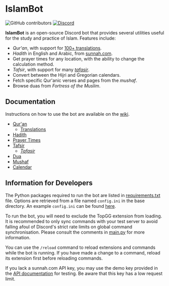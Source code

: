 

# IslamBot  
 ![GitHub contributors](https://img.shields.io/github/contributors/galacticwarrior9/IslamBot) [![Discord](https://img.shields.io/discord/610613297452023837?label=Support%20Server)](https://discord.gg/Ud3MHJR)  

**IslamBot** is an open-source Discord bot that provides several utilities useful for the study and practice of Islam. Features include:
  
* *Qur'an*, with support for [100+ translations](https://github.com/galacticwarrior9/IslamBot/wiki/Qur%27an-Translation-List).  
* *Hadith* in English and Arabic, from [sunnah.com](https://sunnah.com).  
* Get prayer times for any location, with the ability to change the calculation method.
*  *Tafsir*, with support for many [*tafasir*](https://github.com/galacticwarrior9/IslamBot/wiki/Tafsir-List).
* Convert between the Hijri and Gregorian calendars.  
* Fetch specific Qur'anic verses and pages from the *mushaf*.   
* Browse duas from *Fortress of the Muslim*.

## Documentation
Instructions on how to use the bot are available on the [wiki](https://github.com/galacticwarrior9/IslamBot/wiki). 

 - [Qur'an](https://github.com/galacticwarrior9/IslamBot/wiki/Qur%27an)
	 - [Translations](v)
 - [Hadith](https://github.com/galacticwarrior9/IslamBot/wiki/Hadith)
 - [Prayer Times](https://github.com/galacticwarrior9/IslamBot/wiki/Prayer-Times)
 - [Tafsir](https://github.com/galacticwarrior9/IslamBot/wiki/Tafsir)
	 - [*Tafasir*](https://github.com/galacticwarrior9/IslamBot/wiki/Tafsir-List)
 - [Dua](https://github.com/galacticwarrior9/IslamBot/wiki/Dua)
 - [Mushaf](https://github.com/galacticwarrior9/IslamBot/wiki/Mushaf)
 - [Calendar](https://github.com/galacticwarrior9/IslamBot/wiki/Calendar)

## Information for Developers

The Python packages required to run the bot are listed in [requirements.txt](https://github.com/galacticwarrior9/IslamBot/blob/master/requirements.txt) file. Options are retrieved from a file named `config.ini` in the base directory. An example `config.ini` can be found [here](https://github.com/galacticwarrior9/IslamBot/blob/master/example_config.ini).

To run the bot, you will need to exclude the TopGG extension from loading. It is recommended to only sync commands with your test server to avoid falling afoul of Discord's strict rate limits on global command synchronisation. Please consult the comments in [main.py](https://github.com/galacticwarrior9/IslamBot/blob/master/main.py) for more information.

You can use the `/reload` command to reload extensions and commands while the bot is running. If you have made a change to a command, reload its extension first before reloading commands.

If you lack a sunnah.com API key, you may use the demo key provided in the [API documentation](https://sunnah.api-docs.io/1.0/getting-started/introduction) for testing. Be aware that this key has a low request limit.